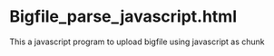 # Bigfile_parse_javascript.html
This a javascript program to upload bigfile using javascript as chunk
